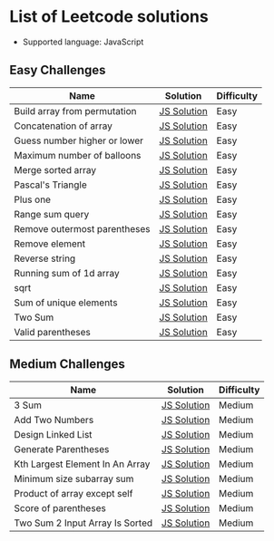 # List of Leetcode solutions

- Supported language: JavaScript

## Easy Challenges

| Name                         | Solution                                            | Difficulty |
| ---------------------------- | --------------------------------------------------- | ---------- |
| Build array from permutation | [JS Solution](./easy/buildArrayFromPermutation.js)  | Easy       |
| Concatenation of array       | [JS Solution](./easy/concatenationOfArray.js)       | Easy       |
| Guess number higher or lower | [JS Solution](./easy/guessNumberHigherOrLower.js)   | Easy       |
| Maximum number of balloons   | [JS Solution](./easy/maximumNumberOfBalloons.js)    | Easy       |
| Merge sorted array           | [JS Solution](./easy/mergeSortedArray.js)           | Easy       |
| Pascal's Triangle            | [JS Solution](./easy/pascalsTriangle.js)            | Easy       |
| Plus one                     | [JS Solution](./easy/plusOne.js)                    | Easy       |
| Range sum query              | [JS Solution](./easy/rangeSumQuery.js)              | Easy       |
| Remove outermost parentheses | [JS Solution](./easy/removeOutermostParentheses.js) | Easy       |
| Remove element               | [JS Solution](./easy/removeElement.js)              | Easy       |
| Reverse string               | [JS Solution](./easy/reverseString.js)              | Easy       |
| Running sum of 1d array      | [JS Solution](./easy/runningSumOf1dArray.js)        | Easy       |
| sqrt                         | [JS Solution](./easy/sqrt.js)                       | Easy       |
| Sum of unique elements       | [JS Solution](./easy/sumOfUniqueElements.js)        | Easy       |
| Two Sum                      | [JS Solution](./easy/twoSum.js)                     | Easy       |
| Valid parentheses            | [JS Solution](./easy/validParentheses.js)           | Easy       |

## Medium Challenges

| Name                            | Solution                                              | Difficulty |
| ------------------------------- | ----------------------------------------------------- | ---------- |
| 3 Sum                           | [JS Solution](./medium/3Sum.js)                       | Medium     |
| Add Two Numbers                 | [JS Solution](./medium/addTwoNumbers.js)              | Medium     |
| Design Linked List              | [JS Solution](./medium/designLinkedList.js)           | Medium     |
| Generate Parentheses            | [JS Solution](./medium/generateParentheses.js)        | Medium     |
| Kth Largest Element In An Array | [JS Solution](./medium/kthLargestElementInAnArray.js) | Medium     |
| Minimum size subarray sum       | [JS Solution](./medium/minimumSizeSubarraySum.js)     | Medium     |
| Product of array except self    | [JS Solution](./medium/productOfArrayExceptSelf.js)   | Medium     |
| Score of parentheses            | [JS Solution](./medium/scoreOfParentheses.js)         | Medium     |
| Two Sum 2 Input Array Is Sorted | [JS Solution](./medium/twoSum2InputArrayIsSorted.js)  | Medium     |

